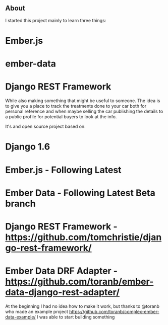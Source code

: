 About
-----

I started this project mainly to learn three things:

# Ember.js
# ember-data
# Django REST Framework

While also making something that might be useful to someone. 
The idea is to give you a place to track the treatments done to your car
both for personal reference and when maybe selling the car publishing the
details to a public profile for potential buyers to look at the info.

It's and open source project based on:

# Django 1.6
# Ember.js - Following Latest
# Ember Data - Following Latest Beta branch
# Django REST Framework - https://github.com/tomchristie/django-rest-framework/
# Ember Data DRF Adapter - https://github.com/toranb/ember-data-django-rest-adapter/

At the beginning I had no idea how to make it work, but thanks to @toranb 
who made an example project https://github.com/toranb/complex-ember-data-example/
I was able to start building something
